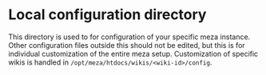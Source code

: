 Local configuration directory
=============================

This directory is used to for configuration of your specific meza instance. Other configuration files outside this should not be edited, but this is for individual customization of the entire meza setup. Customization of specific wikis is handled in `/opt/meza/htdocs/wikis/<wiki-id>/config`.